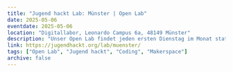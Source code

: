 ```yaml
---
title: "Jugend hackt Lab: Münster | Open Lab"
date: 2025-05-06
eventdate: 2025-05-06
location: "Digitallabor, Leonardo Campus 6a, 48149 Münster"
description: "Unser Open Lab findet jeden ersten Dienstag im Monat statt – komm einfach vorbei, entdecke neue Tools wie 3D-Druck, Plotter oder ein Podcast-Setup und setz deine Ideen kreativ um. Vorkenntnisse brauchst du nicht, eine Anmeldung hilft uns bei der Planung. Weitere Informationen unter: https://jugendhackt.org/lab/muenster/"
link: https://jugendhackt.org/lab/muenster/
tags: ["Open Lab", "Jugend hackt", "Coding", "Makerspace"]
archive: false
---
```

